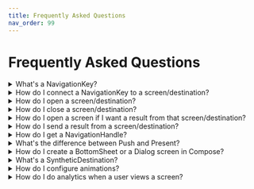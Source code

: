 ```yaml
---
title: Frequently Asked Questions
nav_order: 99
---
```

# Frequently Asked Questions


<details markdown="block">
  <summary class="faq-summary">
    What's a NavigationKey?
  </summary>

A NavigationKey is a contract for a screen. It defines the inputs/parameters/arguments for a screen, and potentially the type of results returned from the screen (if any).

When you perform navigation, you ask for a particular NavigationKey to be opened, and the screen/destination that is connected to that NavigationKey will be opened.

From within a screen/destination, you have access to the NavigationKey that was used when opening it, and you can use this to read the inputs/parameters/arguments that were used.

</details>

<details markdown="block">
  <summary class="faq-summary">
    How do I connect a NavigationKey to a screen/destination?
  </summary>

Using KAPT or KSP, annotate the screen/destination with `@NavigationDestination`, and pass in the class reference to the NavigationKey.

```kotlin

// Composables:
@Parcelize
class ExampleComposableKey : NavigationKey.SupportsPush

@Composable
@NavigationDestination(ExampleComposableKey::class)
fun ExampleComposableScreen() {}

// Fragments:
@Parcelize
class ExampleFragmentKey : NavigationKey.SupportsPresent

@NavigationDestination(ExampleFragmentKey::class)
class ExampleFragment : Fragment() {}

// Activities:
@Parcelize
class ExampleActivityKey : NavigationKey.SupportsPresent

@NavigationDestination(ExampleActivityKey::class)
class ExampleActivity : AppCompatActivity() {} // Or FragmentActivity, or ComponentActivity

```

</details>

<details markdown="block">
  <summary class="faq-summary">
    How do I open a screen/destination?
  </summary>

Once you've defined a NavigationKey for your screen/destination:
1. On a different screen, get a reference to a NavigationHandle
2. Use the `.push` or `.present` function on the NavigationHandle (depending on whether your NavigationKey is SupportsPush or SupportsPresent)
3. Pass in an instance of your NavigationKey

```kotlin

val navigation: NavigationHandle = TODO() // up to you!
navigation.push( ExampleNavigationKey() )

```

</details>

<details markdown="block">
  <summary class="faq-summary">
    How do I close a screen/destination?
  </summary>

Get the NavigationHandle for the screen and use `close` or `requestClose`. 

`close` will always cause the screen to be closed. 

`requestClose` is the same as pressing the Android back button, and is a "softer" way of asking a screen to close. It is possible to configure the behaviour for `requestClose` to perform some side effect (e.g. a confirmation).

```kotlin

val navigation: NavigationHandle = TODO() // up to you!
navigation.close()

```

</details>

<details markdown="block">
  <summary class="faq-summary">
    How do I open a screen if I want a result from that screen/destination?
  </summary>

Create a NavigationResultChannel, by using `registerForNavigationResult<T>()`, and then use the NavigationResultChannel to push or present the NavigationKey you want to get a result from. If you do not use the NavigationResultChannel to push or present, the result will not get delivered. If you have multiple NavigationResultChannels, the result will be delivered to the NavigationResultChannel that was used to push or present.

```kotlin

class ExampleResultKey : NavigationKey.SupportsPresent.WithResult<Boolean>

@Composable
fun ExampleComposable() {
    val exampleResult = registerForNavigationResult<Boolean> { result: Boolean ->
        // handle result
    }
    LaunchedEffect(Unit) {
        exampleResult.present(ExampleResultKey())
    }
}

class ExampleViewModel : ViewModel() {
    val exampleResult by registerForNavigationResult<Boolean> { result: Boolean -> 
        // handle result
    }
    fun startResultFlow() {
        exampleResult.present(ExampleResultKey())
    }
}

class ExampleFragment : Fragment() { 
    val exampleResult by registerForNavigationResult<Boolean> { result: Boolean ->
        // handle result
    }
    fun startResultFlow() {
        exampleResult.present(ExampleResultKey())
    }
}

```

</details>

<details markdown="block">
  <summary class="faq-summary">
    How do I send a result from a screen/destination?
  </summary>

Make sure that the NavigationKey for that screen/destination extends `...WithResult<T>` (e.g. `NavigationKey.SupportsPresent.WithResult<T>`).

Get a `TypedNavigationHandle` for the screen, with the correct NavigationKey type.

Call `closeWithResult` and pass in an object that matches `T` from the NavigationKey's `...WithResult<T>`. 

```kotlin

class ExampleResultKey : NavigationKey.SupportsPush.WithResult<ExampleResultType> 

val navigation: TypedNavigationHandle<ExampleResultKey> = TODO() // up to you!
navigation.closeWithResult(ExampleResultType(/*...*/))

```

</details>

<details markdown="block">
  <summary class="faq-summary">
    How do I get a NavigationHandle?
  </summary>

In a Composable, use `= navigationHandle<T>()`
```kotlin

@Composable
fun ExampleComposable() {
    val navigation = navigationHandle<T>()
}

```

In a ViewModel, use `by navigationHandle<T>()`, but make sure you've set up your ViewModel factory correctly, see [ViewModels](./viewmodels.md).
```kotlin

class ExampleViewModel() : ViewModel() {
    val navigation by navigationHandle<T>()
}

```

In an Activity or Fragment, use `by navigationHandle<T>()`
```kotlin

class ExampleActivity : Activity {
    val navigation by navigationHandle<ExampleNavigationKey>()
} 

```
</details>

<details markdown="block">
  <summary class="faq-summary">
    What's the difference between Push and Present?
  </summary>

When you "push" a screen/destination, you're saying that the screen should be the top element of it's container, and it should be the only thing rendered within the container.

When you "present" a screen/destination, you're saying that the screen should appear above the most recently pushed screen. Generally, these destinations are Dialogs, BottomSheets, or similar. Activities are also always considered to be presented, because they cannot be contained within a container.

For example, if you have a container with a backstack that looks like this: <br>
`push(A), push(B), push(C)`, that container will show "C", and no other screens will be visible. 

If you pushed "D", and the backstack became:<br>
`push(A), push(B), push(C), push(D)`, then "C" would animate out, and "D" would become visible. "C" would become inactive.

But if you presented "D" instead, and the backstack was:<br>
`push(A), push(B), push(C), present(D)`, then "C" would not animate out, and both "C" and "D" would be visible (assuming that D did not cover the entire screen). "C" remains active in the background.

If "D" then pushed to "E", and the backstack was:<br>
`push(A), push(B), push(C), present(D), push(E)`, then both "C" and "D" would animate out, and "E" would be visible. Once "E" was closed, both "C" and "D" would become visible again.

</details>

<details markdown="block">
  <summary class="faq-summary">
    How do I create a BottomSheet or a Dialog screen in Compose?
  </summary>

Create a Composable NavigationDestination, and then call either `DialogDestination` or `BottomSheetDestination` as the root of the Composable. These destinations should generally be presented, as they should appear above the previous screen. 

```kotlin

/**
 * This is an example of creating a DialogDestination in Compose, using the standard
 * Dialog Composable.
 */
@Parcelize
object ExampleDialog : NavigationKey.SupportsPresent

@Composable
@NavigationDestination(ExampleBottomSheet::class)
fun ExampleDialogScreen() = DialogDestination {
    val navigation = navigationHandle()
    Dialog(
        onDismissRequest = { navigation.requestClose() }
    ) {
        // Render screen contents
    }
}

/**
 * This is an example of creating a BottomSheetDestination in Compose. The BottomSheetDestination
 * lambda receives a "ModalBottomSheetState" object, which should be passed to a ModalBottomSheetLayout.
 * Arguments such as "skipHalfExpanded" can be passed in to the BottomSheetDestination function.
 */
@Parcelize
object ExampleBottomSheet : NavigationKey.SupportsPresent

@Composable
@NavigationDestination(ExampleBottomSheet::class)
fun ExampleBottomSheetScreen() = BottomSheetDestination { sheetState ->
    BottomSheetDestination { sheetState ->
        ModalBottomSheetLayout(
            sheetState = sheetState,
            sheetContent = {
                // Render screen contents
            },
            content = {}
        )
    }
}

/**
 * This is an example of creating a NavigationDestination which can be pushed OR presented. If this
 * destination is pushed, it will be rendered in a Box as a regular screen, but if it is presented,
 * it will be rendered inside of a ModalBottomSheetLayout, using BottomSheetDestination.
 */
@Parcelize
object ExampleBottomSheetOrNot : NavigationKey.SupportsPresent, NavigationKey.SupportsPush

@Composable
@NavigationDestination(ExampleBottomSheetOrNot::class)
fun ExampleBottomSheetOrNotScreen() {
    val navigation = navigationHandle()
    val isPresented = navigation.instruction.navigationDirection == NavigationDirection.Present
    
    if(isPresented) {
        BottomSheetDestination { sheetState -> 
            ModalBottomSheetLayout(
                sheetState = sheetState,
                sheetContent = {
                    // Render screen contents
                },
                content = {}
            )
        }
    } else {
        Box(modifier = Modifier.fillMaxSize()) {
            // Render screen contents
        }
    }
}

```

</details>

<details markdown="block">
  <summary class="faq-summary">
    What's a SyntheticDestination?
  </summary>

A "SyntheticDestination" is a destination that's not a Composable/Fragment/Activity, it's a way to create a NavigationKey that can be used to perform a UI/Context-aware side-effect as if it was a navigation action.

For example, you might use a SyntheticDestination to open an Intent, make a runtime permission request, set a container's backstack, use a feature flag to open one of two different NavigationKeys, or as a placeholder for a screen that hasn't been implemented yet. 

A SyntheticDestination receives the NavigationKey, NavigationInstruction, and NavigationContext reference of the destination that was used to open the SyntheticDestination, and can use these to perform any kind of logic.

```kotlin

/**
 * This is an example of launching an implicit Intent to view a URL using a SyntheticDestination
 */
@Parcelize
object OpenEnroDocumentationDestination : NavigationKey.SupportsPresent

@NavigationDestination(OpenEnroDocumentationDestination::class)
val openEnroDocumentationDestination = syntheticDestination<OpenEnroDocumentationDestination> {
    val activity = navigationContext.activity
    val url = "https://www.enro.dev"
    val intent = Intent(Intent.ACTION_VIEW)
    intent.data = Uri.parse(url)
    activity.startActivity(intent)
}

/**
 * ShowDocumentDestination is an example of using a SyntheticDestination to pick between two
 * different "real" destinations, based on a feature flag. We can get the NavigationHandle from 
 * the NavigationContext, and then use this to push to other NavigationKeys based on a feature flag, 
 * passing through some of the arguments from ShowDocumentDestination to the other NavigationKeys 
 */
@Parcelize
class ShowDocumentDestination(
    val documentId: String
) : NavigationKey.SupportsPush

@NavigationDestination(ShowDocumentDestination::class.java)
val showDocumentDestination = syntheticDestination<ShowDocumentDestination> {
    val navigation = navigationContext.getNavigationHandle()
    val featureFlags = getFeatureFlagsFromSomewhere()
    if (featureFlags.isNewDocumentsEnabled) {
        navigation.push(
            NewShowDocumentDestination(
                documentId = key.documentId
            )
        )
    } else {
        navigation.push(
            LegacyShowDocumentDestination(
                documentId = key.documentId
            )
        )
    }
}

/**
 * DatePickerDestination is an example of using a SyntheticDestination as a placeholder while
 * a destination hasn't been implemented yet (likely during development time). We'll show a
 * Toast to announce that the DatePickerDestination hasn't been implemented, and then we'll
 * also send a result of LocalDate.now() (because DatePickerDestination is a result destination)
 */
@Parcelize
object DatePickerDestination : NavigationKey.SupportsPresent.WithResult<LocalDate>

@NavigationDestination(DatePickerDestination::class)
val datePickerDestination = syntheticDestination<DatePickerDestination> {
    Toast.makeText(
        navigationContext.activity,
        "DatePickerDestination is not yet implemented",
        Toast.LENGTH_LONG
    ).show()

    sendResult(LocalDate.now())
}

/**
 * RequestCameraPermission is an example of using `activityResultDestination`,
 * which is a special case SyntheticDestination builder that allows interoperability
 * with ActivityResultContracts
 */
@Parcelize
class RequestCameraPermission : NavigationKey.SupportsPresent.WithResult<RequestCameraPermission.Result> {
    enum class Result {
        GRANTED,
        DENIED,
        DENIED_PERMANENTLY,
    }
}

@NavigationDestination(RequestCameraPermission::class)
val requestCameraPermission = activityResultDestination(RequestCameraPermission::class) {
    ActivityResultContracts.RequestPermission()
        .withInput(Manifest.permission.CAMERA)
        .withMappedResult { granted ->
            when {
                granted -> RequestCameraPermission.Result.GRANTED
                Build.VERSION.SDK_INT >= Build.VERSION_CODES.M &&
                        activity.shouldShowRequestPermissionRationale(Manifest.permission.CAMERA) -> RequestCameraPermission.Result.DENIED
                else -> RequestCameraPermission.Result.DENIED_PERMANENTLY
            }
        }
}

```

</details>

<details markdown="block">
  <summary class="faq-summary">
    How do I configure animations?
  </summary>

In the configuration for your application's `navigationController`, you can provide an `animations { }` block, which allows you to configure animations for a variety of situations. This can also be configured within a `navigationModule`, which can be installed on the `navigationController`, or can be configured on an individual `navigationContainer`.

```kotlin

val specificNavigationModule = createNavigationModule {
    animations {
        // Configure the default animations for destinations that are pushed
        direction(
            direction = NavigationDirection.Push, 
            entering = yourAnimationHere,
            exiting = yourAnimationHere,
            returnEntering = yourAnimationHere,
            returnExiting = yourAnimationHere,
        )
        
        // Configure an animations for when any destination opens the "ExampleComposableKey"
        transitionTo<ExampleComposableKey>(
            entering = yourAnimationHere,  // the entering animation for ExampleComposableKey
            exiting = yourAnimationHere, // the exiting animation for the destination that opened ExampleComposableKey
            returnEntering = yourAnimationHere,  // the entering animation for the destination that opened ExampleComposableKey, when ExampleComposableKey is closed
            returnExiting = yourAnimationHere, // the exiting animation for ExampleComposableKey, when ExampleComposableKey is closed
        )

        // Configure an animations for when FooKey opens BarKey
        transitionBetween<FooKey, BarKey>(
            entering = yourAnimationHere,  // the entering animation for BarKey
            exiting = yourAnimationHere, // the exiting animation for FooKey
            returnEntering = yourAnimationHere,  // the entering animation for FooKey when BarKey is closed
            returnExiting = yourAnimationHere, // the exiting animation for BarKey when BarKey is closed
        )

        // Advanced APIs for adding animations in more complex situations
        addOpeningTransition(/* ... */) 
        addClosingTransition(/* ... */) 
    }
}

class ExampleApplication : Application(), NavigationApplication {
    override val navigationController = createNavigationController {
        module(specificNavigationModule) // install the module defined outside of the application
        animations {
            // this block has the same functionality as the 
            // animations block in specificNavigationModule above
        }
    }
}

@Composable
fun ExampleScreen() {
    val container = rememberNavigationContainer(
        animations = {
            // this block has the same functionality as the 
            // animations block in specificNavigationModule above
        }
    )
    // ...
}

```

</details>

<details markdown="block">
  <summary class="faq-summary">
    How do I do analytics when a user views a screen?
  </summary>
</details>
